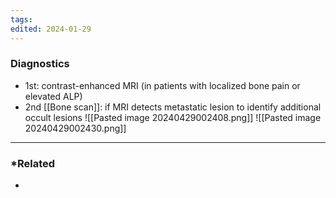 ```yaml
---
tags: 
edited: 2024-01-29
---
```

### Diagnostics
- 1st: contrast-enhanced MRI (in patients with localized bone pain or elevated ALP)
- 2nd [[Bone scan]]: if MRI detects metastatic lesion to identify additional occult lesions
![[Pasted image 20240429002408.png]]
![[Pasted image 20240429002430.png]]

---
### *Related
- 